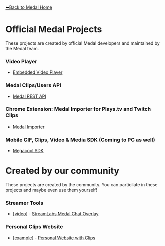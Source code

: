 [⬅️Back to Medal Home](https://medal.tv)

# Official Medal Projects

These projects are created by official Medal developers and maintained by the Medal team.

### Video Player

  * [Embedded Video Player](/player)
  
### Medal Clips/Users API
 
  * [Medal REST API](/api)
  
### Chrome Extension: Medal Importer for Plays.tv and Twitch Clips
 
  * [Medal Importer](https://medalsupport.zendesk.com/hc/en-us/articles/360039343453)
  
### Mobile GIF, Clips, Video & Media SDK (Coming to PC as well)
 
  * [Megacool SDK](https://megacool.co)
  
# Created by our community

These projects are created by the community. You can particilate in these projects and maybe even use them yourself!
  
### Streamer Tools

  * [[video]](https://www.youtube.com/watch?v=q2mIDQ8BcW4) - [StreamLabs Medal Chat Overlay](https://github.com/camalot/chatbot-medaloverlay)
  
### Personal Clips Website

  * [[example]](https://twitter.com/ModestTim/status/1250691785526931456) - [Personal Website with Clips](https://github.com/TimothyCole/tim.rip)

  


